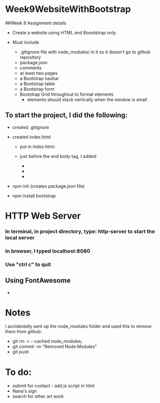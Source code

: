 # Week9WebsiteWithBootstrap

##Week 9 Assignment details
- Create a website using HTML and Boootstrap only.

- Must include
    - .gitignore file with node_modules/ in it so it doesn't go to github repository
    - package.json
    - comments
    - at least two pages
    - a Bootstrap navbar
    - a Bootstrap table
    - a Bootstrap form
    - Bootstrap Grid throughout to format elements
        - elements should stack vertically when the window is small
    
## To start the project, I did the following:

- created .gitignore
- created index.html
    - put in index.html: <link rel="stylesheet" href="https://cdn.jsdelivr.net/npm/bootstrap@4.0.0/dist/css/bootstrap.min.css" integrity="sha384-Gn5384xqQ1aoWXA+058RXPxPg6fy4IWvTNh0E263XmFcJlSAwiGgFAW/dAiS6JXm" crossorigin="anonymous">

    - just before the end body tag, I added:
        - <script src="https://code.jquery.com/jquery-3.2.1.slim.min.js" integrity="sha384-KJ3o2DKtIkvYIK3UENzmM7KCkRr/rE9/Qpg6aAZGJwFDMVNA/GpGFF93hXpG5KkN" crossorigin="anonymous"></script>
    
        - <script src="https://cdn.jsdelivr.net/npm/popper.js@1.12.9/dist/umd/popper.min.js" integrity="sha384-ApNbgh9B+Y1QKtv3Rn7W3mgPxhU9K/ScQsAP7hUibX39j7fakFPskvXusvfa0b4Q" crossorigin="anonymous"></script>

        - <script src="https://cdn.jsdelivr.net/npm/bootstrap@4.0.0/dist/js/bootstrap.min.js" integrity="sha384-JZR6Spejh4U02d8jOt6vLEHfe/JQGiRRSQQxSfFWpi1MquVdAyjUar5+76PVCmYl" crossorigin="anonymous"></script>

- npm init (creates package.json file)
- npm install bootstrap

# HTTP Web Server
### In terminal, in project directory, type: http-server to start the local server
### In browser, I typed localhost:8080
### Use "ctrl c" to quit

## Using FontAwesome
- <link rel="stylesheet" href="https://cdnjs.cloudflare.com/ajax/libs/font-awesome/4.7.0/css/font-awesome.min.css">

# Notes
I accidentally sent up the node_modules folder and used this to remove them from github:
- git rm -r --cached node_modules;
- git commit -m "Removed Node Modules"
- git push


# To do:
- submit for contact - add js script in html
- Nana's sign
- search for other art work
